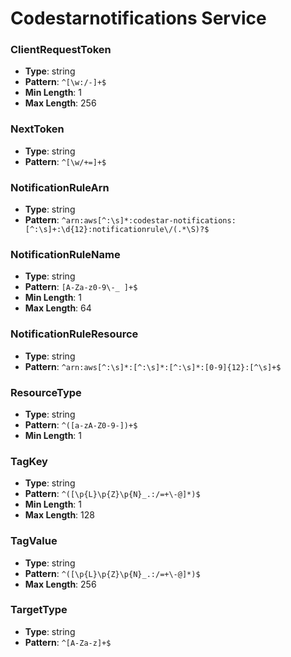 # Codestarnotifications Service

### ClientRequestToken
- **Type**: string
- **Pattern**: `^[\w:/-]+$`
- **Min Length**: 1
- **Max Length**: 256

### NextToken
- **Type**: string
- **Pattern**: `^[\w/+=]+$`

### NotificationRuleArn
- **Type**: string
- **Pattern**: `^arn:aws[^:\s]*:codestar-notifications:[^:\s]+:\d{12}:notificationrule\/(.*\S)?$`

### NotificationRuleName
- **Type**: string
- **Pattern**: `[A-Za-z0-9\-_ ]+$`
- **Min Length**: 1
- **Max Length**: 64

### NotificationRuleResource
- **Type**: string
- **Pattern**: `^arn:aws[^:\s]*:[^:\s]*:[^:\s]*:[0-9]{12}:[^\s]+$`

### ResourceType
- **Type**: string
- **Pattern**: `^([a-zA-Z0-9-])+$`
- **Min Length**: 1

### TagKey
- **Type**: string
- **Pattern**: `^([\p{L}\p{Z}\p{N}_.:/=+\-@]*)$`
- **Min Length**: 1
- **Max Length**: 128

### TagValue
- **Type**: string
- **Pattern**: `^([\p{L}\p{Z}\p{N}_.:/=+\-@]*)$`
- **Max Length**: 256

### TargetType
- **Type**: string
- **Pattern**: `^[A-Za-z]+$`

